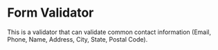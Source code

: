 # Form Validator
This is a validator that can validate common contact information (Email, Phone, Name, Address, City, State, Postal Code).
